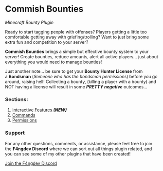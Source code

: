# Commish Bounties

*Minecraft Bounty Plugin*

Ready to start tagging people with offenses? Players getting a little too comfortable getting away with griefing/trolling? Want to just bring some extra fun and competition to your server?

**Commish Bounties** brings a simple but effective bounty system to your server! Create bounties, reduce amounts, alert all active players... just about everything you would need to manage bounties!

Just another note... be sure to get your **Bounty Hunter License** from a **Bondsman** (*Someone who has the bondsman permissions*) before you go around, raising hell! Collecting a bounty, (killing a player with a bounty) and NOT having a license will result in some ***PRETTY negative*** outcomes...

### Sections:
1. [Interactive Features **_(NEW)_**](interactions.md)
1. [Commands](commands.md)
2. [Permissions](permissions.md)

### Support
For any other questions, comments, or assistance, please feel free to join the **F4ngdev Discord** where we can sort out all things plugin related, and you can see some of my other plugins that have been created!

[Join the F4ngdev Discord](https://discord.gg/k28sR69n5f)
